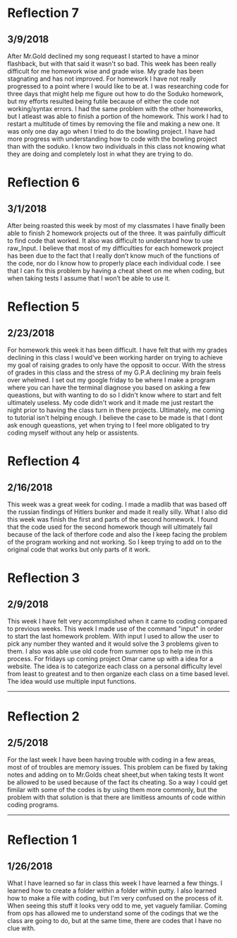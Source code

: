 # Reflection 7
## 3/9/2018

After Mr.Gold declined my song requeast I started to have a minor flashback, but with that said it wasn't so bad. This week has been really difficult for me homework wise and grade wise. My grade has been stagnating and has not improved. For homework I have not really progressed to a point where I would like to be at. I was researching code for three days that might help me figure out how to do the Soduko homework, but my efforts resulted being futile because of either the code not working/syntax errors. I had the same problem with the other homeworks, but I atleast was able to finish a portion of the homework. This work I had to restart a multitude of times by removing the file and making a new one. It was only one day ago when I tried to do the bowling project. I have had more progress with understanding how to code with the bowling project than with the soduko. I know two  individuals in this class not knowing what they are doing and completely lost in what they are trying to do. 

# Reflection 6
## 3/1/2018

After being roasted this week by most of my classmates I have finally been able to finish 2 homework projects out of the three. It was painfully difficult to find code that worked. It also was difficult to understand how to use raw_Input. I believe that most of my difficulties for each homework project has been due to the fact that I really don’t know much of the functions of the code, nor do I know how to properly place each individual code. I see that I can fix this problem by having a cheat sheet on me when coding, but when taking tests I assume that I won’t be able to use it.


# Reflection 5
## 2/23/2018
For homework this week it has been difficult. I have felt that with my grades declining in this class I would've been working harder on trying to achieve my goal of raising grades to only have the opposit to occur. With the stress of grades in this class and the stress of my G.P.A declining my brain feels over whelmed. I set out my google friday to be where I make a program where you can have the terminal diagnose you based on asking a few queastions, but with wanting to do so I didn't know where to start and felt ultimately useless. My code didn't work and it made me just restart the night prior to having the class turn in there projects. Ultimately, me coming to tutorial isn't helping enough. I believe the case to be made is that I dont ask enough queastions, yet when trying to I feel more obligated to try coding myself without any help or assistents. 


# Reflection 4
## 2/16/2018
This week was a great week for coding. I made a madlib that was based off the russian findings of Hitlers bunker and made it really silly. What I also did this week was finish the first and parts of the second homework. I found that the code used for the second homework though will ultimately fail because of the lack of therfore code and also the I keep facing the problem of the program working and not working. So I keep trying to add on to the original code that works but only parts of it work.



# Reflection 3
## 2/9/2018
This week I have felt very acommplished when it came to coding compared to previous weeks. This week I made use of the command "input" in order to start the last homework problem. With input I used to allow the user to pick any number they wanted and it would solve the 3 problems given to them. I also was able use old code from summer ops to help me in this process. For fridays up coming project Omar came up with a idea for a website. The idea is to categorize each class on a personal difficulty level from least to greatest and to then organize each class on a time based level. The idea would use multiple input functions.  

---

# Reflection 2
## 2/5/2018
For the last week I have been having trouble with coding in a few areas, most of of troubles are memory issues. This problem can be fixed by taking notes and adding on to Mr.Golds cheat sheet,but when taking tests It wont be allowed to be used because of the fact its cheating. So a way I could get fimilar with some of the codes is by using them more commonly, but the problem with that solution is that there are limitless amounts of code within coding programs.

---

# Reflection 1
## 1/26/2018
What I have learned so far in class this week I have learned a few things. I learned how to create a folder within a folder within putty. I also learned how to make a file with coding, but I'm very confused on the process of it. When seeing this stuff it looks very odd to me, yet vaguely familiar. Coming from ops has allowed me to understand some of the codings that we the class are going to do, but at the same time, there are codes that I have no clue with.

